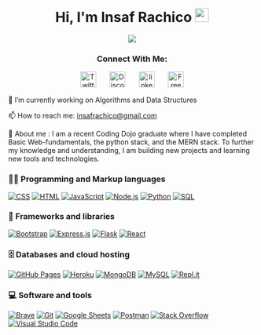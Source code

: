  
  <h1 align='center'>Hi, I'm Insaf Rachico <img src="https://media.giphy.com/media/hvRJCLFzcasrR4ia7z/giphy.gif" width="28"></h1>
  
  
  <p align="center">
      <a href="https://github.com/insafrachico/readme-typing-svg"><img src="https://readme-typing-svg.herokuapp.com/?lines=Full-Stack%20Software%20Developer&font=Fira%20Code&center=true&width=440&height=45&color=f75c7e&vCenter=true&size=22"></a>
  </p>

<!-- Social icons section -->
<h3 align='center'>Connect With Me:</h3>
<p align="center">
  <a href="https://twitter.com/insafrachico"><img width="32px" alt="Twitter" title="Twitter" src="https://i.imgur.com/OXZM1L6.png"/></a>
  &#8287;&#8287;&#8287;&#8287;&#8287;
  <a href="https://discord/insafrachico"><img width="32px" alt="Discord" title="insafrachico Discord" src="https://www.vecteezy.com/png/18930718-discord-logo-png-discord-icon-transparent-png"></a>
  &#8287;&#8287;&#8287;&#8287;&#8287;
  <a href="https://linkedin.com/in/insafrachico/"><img width="32px" alt="linkedin" title="LinkedIn" src="https://www.freepnglogos.com/uploads/linkedin-in-logo-png-1.png"/></a>
  &#8287;&#8287;&#8287;&#8287;&#8287;
  <a href="https://instagram.com/insafrachico/"><img width="32px" alt="Free Stuff" title="Free gifts for you" src="https://www.freepnglogos.com/uploads/download-instagram-png-logo-20.png"/></a>
</p>

<div>
  <p> 🔭 I’m currently working on Algorithms and Data Structures</p>
  <p> 📫 How to reach me: <a href='mailto: insafrachico@gmail.com'>insafrachico@gmail.com</a></p>
  <p>💬 About me : I am a recent Coding Dojo graduate where I have completed Basic Web-fundamentals, the python stack, and the MERN stack. To further my knowledge and understanding, I am building new projects and learning new tools and technologies.
</div>

### 👨‍💻 Programming and Markup languages

<p>
    <a href="https://github.com/search?q=user%3ADenverCoder1+language%3Acss"><img alt="CSS" src="https://img.shields.io/badge/CSS-1572B6.svg?logo=css3&logoColor=white"></a>
    <a href="https://github.com/search?q=user%3ADenverCoder1+language%3Ahtml"><img alt="HTML" src="https://img.shields.io/badge/HTML-E34F26.svg?logo=html5&logoColor=white"></a>
    <a href="https://github.com/search?q=user%3ADenverCoder1+language%3Ajavascript"><img alt="JavaScript" src="https://img.shields.io/badge/JavaScript-F7DF1E.svg?logo=javascript&logoColor=black"></a>
    <a href="https://github.com/search?q=user%3ADenverCoder1+language%3Ajavascript"><img alt="Node.js" src="https://img.shields.io/badge/Node.js-43853D.svg?logo=node.js&logoColor=white"></a>
    <a href="https://github.com/search?q=user%3ADenverCoder1+language%3Apython"><img alt="Python" src="https://img.shields.io/badge/Python-14354C.svg?logo=python&logoColor=white"></a>
    <a href="https://github.com/search?q=user%3ADenverCoder1+language%3Asql"><img alt="SQL" src="https://custom-icon-badges.herokuapp.com/badge/SQL-025E8C.svg?logo=database&logoColor=white"></a>
</p>

### 🧰 Frameworks and libraries

<p>
    <a href="#"><img alt="Bootstrap" src="https://img.shields.io/badge/Bootstrap-7952B3.svg?logo=bootstrap&logoColor=white"></a>
    <a href="#"><img alt="Express.js" src="https://img.shields.io/badge/Express.js-404d59.svg?logo=express&logoColor=white"></a>
    <a href="#"><img alt="Flask" src="https://img.shields.io/badge/Flask-20232a.svg?logo=flask&logoColor=%2361DAFB"></a>
    <a href="#"><img alt="React" src="https://img.shields.io/badge/React-20232a.svg?logo=react&logoColor=%2361DAFB"></a>
</p>

### 🗄️ Databases and cloud hosting

<p>
    <a href="#"><img alt="GitHub Pages" src="https://img.shields.io/badge/GitHub%20Pages-327FC7.svg?logo=github&logoColor=white"></a>
    <a href="#"><img alt="Heroku" src="https://img.shields.io/badge/Heroku-430098.svg?logo=heroku&logoColor=white"></a>
    <a href="#"><img alt="MongoDB" src ="https://img.shields.io/badge/MongoDB-4ea94b.svg?logo=mongodb&logoColor=white"></a>
    <a href="#"><img alt="MySQL" src="https://img.shields.io/badge/MySQL-00f.svg?logo=mysql&logoColor=white"></a>
    <a href="#"><img alt="Repl.it" src="https://img.shields.io/badge/Repl.it-0D101E.svg?logo=Replit&logoColor=white"></a>
</p>

### 💻 Software and tools

<p>
    <a href="#"><img alt="Brave" src="https://img.shields.io/badge/-Brave-FB542B?logo=brave&logoColor=white"></a>
    <a href="#"><img alt="Git" src="https://img.shields.io/badge/Git-F05033.svg?logo=git&logoColor=white"></a>
    <a href="#"><img alt="Google Sheets" src="https://img.shields.io/badge/Google%20Sheets-34A853.svg?logo=google%20sheets&logoColor=white"></a>
    <a href="#"><img alt="Postman" src="https://img.shields.io/badge/Postman-FF6C37?logo=postman&logoColor=white"></a>
    <a href="#"><img alt="Stack Overflow" src="https://img.shields.io/badge/-Stack%20Overflow-FE7A16?logo=stack-overflow&logoColor=white"></a>
    <a href="#"><img alt="Visual Studio Code" src="https://img.shields.io/badge/Visual%20Studio%20Code-0078d7.svg?logo=visual-studio-code&logoColor=white"></a>
</p>


<!--
**insafrachico/insafrachico** is a ✨ _special_ ✨ repository because its `README.md` (this file) appears on your GitHub profile.

Here are some ideas to get you started:


- 🌱 I’m currently learning ...
- 👯 I’m looking to collaborate on ...
- 🤔 I’m looking for help with ...
- 💬 Ask me about ...

- 😄 Pronouns: ...
- ⚡ Fun fact: ...
-->
